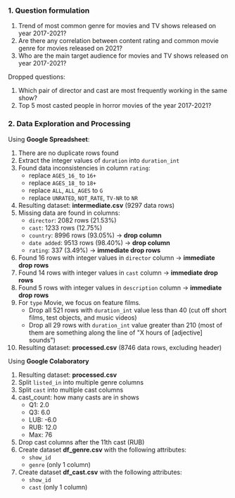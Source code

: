 ### 1. Question formulation
1. Trend of most common genre for movies and TV shows released on year 2017-2021?
2. Are there any correlation between content rating and common movie genre for movies released on 2021?
3. Who are the main target audience for movies and TV shows released on year 2017-2021?

Dropped questions:
1. Which pair of director and cast are most frequently working in the same show?
2. Top 5 most casted people in horror movies of the year 2017-2021?

### 2. Data Exploration and Processing
Using **Google Spreadsheet**:
1. There are no duplicate rows found
2. Extract the integer values of `duration` into `duration_int`
3. Found data inconsistencies in column `rating`:
   - replace `AGES_16_` to `16+`
   - replace `AGES_18_` to `18+`
   - replace `ALL`, `ALL_AGES` to `G`
   - replace `UNRATED`, `NOT_RATE`, `TV-NR` to `NR`
4. Resulting dataset: **intermediate.csv** (9297 data rows)
5. Missing data are found in columns:
   - `director`: 2082 rows (21.53%)
   - `cast`: 1233 rows (12.75%)
   - `country`: 8996 rows (93.05%) -> **drop column**
   - `date added`: 9513 rows (98.40%) -> **drop column**
   - `rating`: 337 (3.49%) -> **immediate drop rows**
6. Found 16 rows with integer values in `director` column -> **immediate drop rows**
7. Found 14 rows with integer values in `cast` column -> **immediate drop rows**
8. Found 5 rows with integer values in `description` column -> **immediate drop rows**
9. For `type` Movie, we focus on feature films.
   - Drop all 521 rows with `duration_int` value less than 40 (cut off short films, test objects, and music videos)
   - Drop all 29 rows with `duration_int` value greater than 210 (most of them are something along the line of "X hours of [adjective] sounds")
10. Resulting dataset: **processed.csv** (8746 data rows, excluding header)

Using **Google Colaboratory**
1. Resulting dataset: **processed.csv**
2. Split `listed_in` into multiple genre columns
3. Split `cast` into multiple cast columns
4. cast_count: how many casts are in shows
   - Q1: 2.0
   - Q3: 6.0
   - LUB: -6.0
   - RUB: 12.0
   - Max: 76
5. Drop cast columns after the 11th cast (RUB)
6. Create dataset **df_genre.csv** with the following attributes:
   - `show_id`
   - `genre` (only 1 column)
7. Create dataset **df_cast.csv** with the following attributes:
   - `show_id`
   - `cast` (only 1 column)
